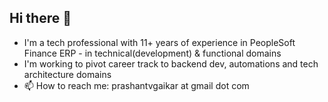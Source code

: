 ## Hi there 👋

- I'm a tech professional with 11+ years of experience in PeopleSoft Finance ERP - in technical(development) & functional domains
- I'm working to pivot career track to backend dev, automations and tech architecture domains
- 📫 How to reach me: prashantvgaikar at gmail dot com
